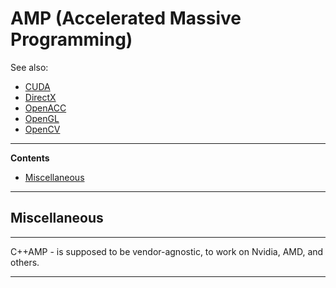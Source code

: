 # AMP (Accelerated Massive Programming)

See also:

- [CUDA](CUDA.md)
- [DirectX](DirectX.md)
- [OpenACC](OpenACC.md)
- [OpenGL](OpenGL.md)
- [OpenCV](OpenCV.md)

---

**Contents**

- [Miscellaneous](AMP.md#miscellaneous)

---

## Miscellaneous

---

C++AMP - is supposed to be vendor-agnostic, to work on Nvidia, AMD, and others. 

---